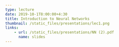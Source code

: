 ```yaml
---
type: lecture
date: 2019-10-1T8:00:00+4:30
title: Introduction to Neural Networks
thumbnail: /static_files/presentations/lec1.png
links: 
    - url: /static_files/presentations/NN (2).pdf
      name: slides
---
```

